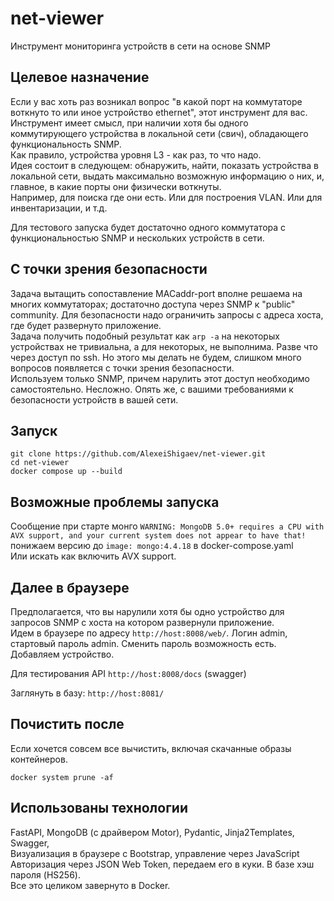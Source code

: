 # net-viewer
Инструмент мониторинга устройств в сети на основе SNMP


## Целевое назначение
Если у вас хоть раз возникал вопрос "в какой порт на коммутаторе воткнуто то или иное устройство ethernet", 
этот инструмент для вас.<br>
Инструмент имеет смысл, при наличии хотя бы одного коммутирующего устройства в локальной сети (свич), 
обладающего функциональность SNMP.<br>
Как правило, устройства уровня L3 - как раз, то что надо.<br>
Идея состоит в следующем: обнаружить, найти, показать устройства в локальной сети, 
выдать максимально возможную информацию о них,
и, главное, в какие порты они физически воткнуты.<br>
Например, для поиска где они есть. Или для построения VLAN. Или для инвентаризации, и т.д.

Для тестового запуска будет достаточно одного коммутатора с функциональностью SNMP и нескольких устройств в сети.


## С точки зрения безопасности
Задача вытащить сопоставление MACaddr-port вполне решаема на многих коммутаторах; 
достаточно доступа через SNMP к "public" community.
Для безопасности надо ограничить запросы с адреса хоста, где будет развернуто приложение.<br>
Задача получить подобный результат как `arp -a` на некоторых устройствах не тривиальна, 
а для некоторых, не выполнима. Разве что через доступ по ssh. 
Но этого мы делать не будем, слишком много вопросов появляется с точки зрения безопасности.<br>
Используем только SNMP, причем нарулить этот доступ необходимо самостоятельно. Несложно. 
Опять же, с вашими требованиями к безопасности устройств в вашей сети.


## Запуск

```
git clone https://github.com/AlexeiShigaev/net-viewer.git
cd net-viewer
docker compose up --build
```

## Возможные проблемы запуска
Сообщение при старте монго ```WARNING: MongoDB 5.0+ requires a CPU with AVX support, and your current system does not appear to have that!```
понижаем версию до ```image: mongo:4.4.18``` в docker-compose.yaml<br>
Или искать как включить AVX support. 


## Далее в браузере
Предполагается, что вы нарулили хотя бы одно устройство для запросов SNMP с хоста на котором развернули приложение.<br>
Идем в браузере по адресу ```http://host:8008/web/```. Логин admin, стартовый пароль admin. Сменить пароль возможность есть.<br>
Добавляем устройство.

Для тестирования API ```http://host:8008/docs``` (swagger)

Заглянуть в базу: ```http://host:8081/```


## Почистить после
Если хочется совсем все вычистить, включая скачанные образы контейнеров.
```
docker system prune -af
```

## Использованы технологии
FastAPI, MongoDB (с драйвером Motor), Pydantic, Jinja2Templates, Swagger,<br>
Визуализация в браузере с Bootstrap, управление через JavaScript<br>
Авторизация через JSON Web Token, передаем его в куки. В базе хэш пароля (HS256).<br>
Все это целиком завернуто в Docker.
